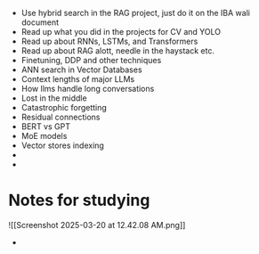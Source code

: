 

- Use hybrid search in the RAG project, just do it on the IBA wali document
- Read up what you did in the projects for CV and YOLO
- Read up about RNNs, LSTMs, and Transformers
- Read up about RAG alott, needle in the haystack etc.
- Finetuning, DDP and other techniques
- ANN search in Vector Databases
- Context lengths of major LLMs
- How llms handle long conversations
- Lost in the middle
- Catastrophic forgetting
- Residual connections
- BERT vs GPT
- MoE models
- Vector stores indexing
- 
-


# Notes for studying

![[Screenshot 2025-03-20 at 12.42.08 AM.png]]

- 